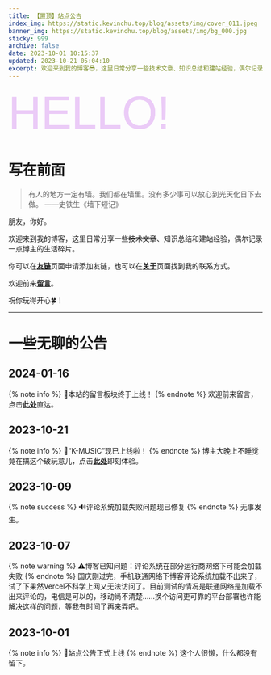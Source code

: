```yaml
---
title: 【置顶】站点公告
index_img: https://static.kevinchu.top/blog/assets/img/cover_011.jpeg
banner_img: https://static.kevinchu.top/blog/assets/img/bg_000.jpg
sticky: 999
archive: false
date: 2023-10-01 10:15:37
updated: 2023-10-21 05:04:10
excerpt: 欢迎来到我的博客😎，这里日常分享一些技术文章、知识总结和建站经验，偶尔记录一点博主的生活碎片，祝你玩得开心🍀！
---
```

<style>
@import url("https://fonts.googleapis.com/css2?family=Poppins:ital,wght@0,100;0,200;0,300;0,400;0,500;0,600;0,700;0,800;0,900;1,100;1,200;1,300;1,400;1,500;1,600;1,700;1,800;1,900&display=swap");
.hello {
  position: relative;
  font-family: "Poppins", sans-serif;
  color: #EBCBF7;
  font-size: 90px;
}
.hello:hover {
  text-shadow: 0.05em 0 0 #F9494C, -0.025em -0.05em 0 #4F91F5,
    0.025em 0.05em 0 #57DCB0;
    color: rgba(0, 194, 203, 0.2);
}
.hello:before,
.hello:after {
  content: attr(data-text);
  position: absolute;
  top: 0;
  left: 0;
  opacity: 0.8;
}
.hello:hover::before {
  animation: glitch 650ms infinite;
  clip-path: polygon(0 0, 100% 0, 100% 45%, 0 45%);
  transform: translate(-0.025em, -0.0125em);
}
.hello:hover::after {
  animation: glitch 375ms infinite;
  clip-path: polygon(0 65%, 100% 20%, 100% 100%, 0 70%);
  transform: translate(0.0125em, 0.025em);
}
@keyframes glitch {
  0% {
    color: rgba(236, 34, 37, 0.2);
    text-shadow: 0.05em 0 0 #F9494C, -0.025em -0.05em 0 #4F91F5,
      0.025em 0.05em 0 #57DCB0;
  }
  14% {
    text-shadow: 0.05em 0 0 #F9494C, -0.025em -0.05em 0 #4F91F5,
      0.025em 0.05em 0 #57DCB0;
  }
  15% {
    color: #57DCB0;
    text-shadow: -0.05em -0.025em 0 #F9494C, 0.025em -0.025em 0 #4F91F5,
      -0.05em -0.05em 0 #57DCB0;
  }
  49% {
    text-shadow: -0.05em -0.025em 0 #F9494C, 0.025em -0.025em 0 #4F91F5,
      -0.05em -0.05em 0 #57DCB0;
  }
  50% {
    text-shadow: 0.025em 0.05em 0 #F9494C, -0.025em 0.05em 0 #4F91F5,
      0 -0.05em 0 #57DCB0;
  }
  99% {
    color: #4F91F5;
    text-shadow: 0.025em 0.05em 0 #F9494C, -0.025em 0.05em 0 #4F91F5,
      0 -0.05em 0 #57DCB0;
  }
  100% {
    text-shadow: -0.025em 0 0 #F9494C, -0.025em -0.025em 0 #4F91F5,
      -0.025em -0.05em 0 #57DCB0;
  }
}
</style>
<div class="hello" data-text="HELLO!">HELLO!</div>

# 写在前面

>有人的地方一定有墙。我们都在墙里。没有多少事可以放心到光天化日下去做。
——史铁生《墙下短记》

朋友，你好。

欢迎来到我的博客，这里日常分享一些~~技术文章~~、知识总结和建站经验，偶尔记录一点博主的生活碎片。

你可以在[**友链**](https://blog.kevinchu.top/links/)页面申请添加友链，也可以在[**关于**](https://blog.kevinchu.top/about/)页面找到我的联系方式。

欢迎前来[**留言**](https://blog.kevinchu.top/messagebd/)。

祝你玩得开心🍀！

---
# 一些无聊的公告

## 2024-01-16
{% note info %}
🎉本站的留言板块终于上线！
{% endnote %}
欢迎前来留言，点击[**此处**](https://blog.kevinchu.top/messagebd/)直达。


## 2023-10-21
{% note info %}
🎉“K-MUSIC”现已上线啦！
{% endnote %}
博主大晚上不睡觉竟在搞这个破玩意儿，点击[**此处**](https://music.kevinchu.top)即刻体验。


## 2023-10-09
{% note success %}
🔊评论系统加载失败问题现已修复
{% endnote %}
无事发生。



## 2023-10-07
{% note warning %}
⚠️博客已知问题：评论系统在部分运行商网络下可能会加载失败
{% endnote %}
国庆刚过完，手机联通网络下博客评论系统加载不出来了，试了下果然Vercel不科学上网又无法访问了。目前测试的情况是联通网络是加载不出来评论的，电信是可以的，移动尚不清楚......换个访问更可靠的平台部署也许能解决这样的问题，等我有时间了再来弄吧。



## 2023-10-01
{% note info %}
🎉站点公告正式上线
{% endnote %}
这个人很懒，什么都没有留下。





